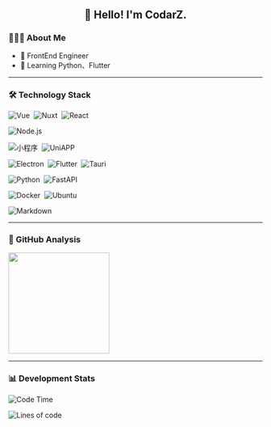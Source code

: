 <h2 align="center">👋 Hello! I'm CodarZ.</h2>

### 👨🏻‍💻 About Me

- 🤔 FrontEnd Engineer
- 🌱 Learning Python、Flutter

-------

### 🛠 Technology Stack

![Vue](https://img.shields.io/badge/-Vue-000?style=flat&logo=vuedotjs)&nbsp;
![Nuxt](https://img.shields.io/badge/-Nuxt-000?style=flat&logo=nuxt)&nbsp;
![React](https://img.shields.io/badge/-React-000?style=flat&logo=react)&nbsp;

![Node.js](https://img.shields.io/badge/-Node.js-000?style=flat&logo=node.js)&nbsp;

![小程序](https://img.shields.io/badge/小程序-000?style=flat&logo=wechat)&nbsp;
![UniAPP](https://img.shields.io/badge/UniAPP-000?style=flat&logo=uniapp)&nbsp;

![Electron](https://img.shields.io/badge/-Electron-000?style=flat&logo=electron)&nbsp;
![Flutter](https://img.shields.io/badge/Flutter-000?style=flat&logo=flutter)&nbsp;
![Tauri](https://img.shields.io/badge/Tauri-000?style=flat&logo=tauri)&nbsp;

![Python](https://img.shields.io/badge/-Python-000?style=flat&logo=python)&nbsp;
![FastAPI](https://img.shields.io/badge/FastAPI-000?style=000&logo=fastapi)

![Docker](https://img.shields.io/badge/-Docker-000?style=flat&logo=docker)&nbsp;
![Ubuntu](https://img.shields.io/badge/-Ubuntu-000?style=flat&logo=ubuntu)

![Markdown](https://img.shields.io/badge/-Markdown-000?style=flat&logo=markdown)

-------

### 🔭 GitHub Analysis

<!-- 
参考：https://github.com/anuraghazra/github-readme-stats 
-->
<p align="left">
  <a href="https://github.com/CodarZ">
    <img height="200em" src="https://github-readme-stats-eight-theta.vercel.app/api?username=CodarZ&show_icons=true&theme=vue-dark&include_all_commits=true&count_private=true&hide=contribs,issues" />
  </a>
</p>

-------

### 📊 Development Stats

<!--START_SECTION:waka-->
![Code Time](http://img.shields.io/badge/Code%20Time-1%2C177%20hrs%203%20mins-blue)

![Lines of code](https://img.shields.io/badge/%E4%BB%8E%E3%80%8CHello%20World%E3%80%8D%E8%B5%B7%E6%88%91%E5%B7%B2%E7%BB%8F%E5%86%99%E4%BA%86-191.6%20thousand%20%E8%A1%8C%E4%BB%A3%E7%A0%81-blue)


<!--END_SECTION:waka-->

